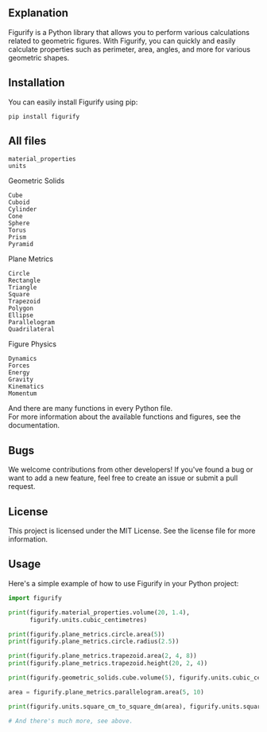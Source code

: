 ## Explanation

Figurify is a Python library that allows you to perform various calculations related to geometric figures. With Figurify, you can quickly and easily calculate properties such as perimeter, area, angles, and more for various geometric shapes.

## Installation

You can easily install Figurify using pip:

    pip install figurify

## All files

    material_properties
    units

Geometric Solids

    Cube
    Cuboid
    Cylinder
    Cone
    Sphere
    Torus
    Prism
    Pyramid

Plane Metrics

    Circle
    Rectangle
    Triangle
    Square
    Trapezoid
    Polygon
    Ellipse
    Parallelogram
    Quadrilateral

Figure Physics

    Dynamics
    Forces
    Energy
    Gravity
    Kinematics
    Momentum  

And there are many functions in every Python file.<br>
For more information about the available functions and figures, see the documentation.

## Bugs

We welcome contributions from other developers! If you've found a bug or want to add a new feature, feel free to create an issue or submit a pull request.<br>

## License

This project is licensed under the MIT License. See the license file for more information.


## Usage

Here's a simple example of how to use Figurify in your Python project:

```python
import figurify

print(figurify.material_properties.volume(20, 1.4),
      figurify.units.cubic_centimetres)

print(figurify.plane_metrics.circle.area(5))
print(figurify.plane_metrics.circle.radius(2.5))

print(figurify.plane_metrics.trapezoid.area(2, 4, 8))
print(figurify.plane_metrics.trapezoid.height(20, 2, 4))

print(figurify.geometric_solids.cube.volume(5), figurify.units.cubic_centimetres)

area = figurify.plane_metrics.parallelogram.area(5, 10)

print(figurify.units.square_cm_to_square_dm(area), figurify.units.square_decimetres)

# And there's much more, see above.
